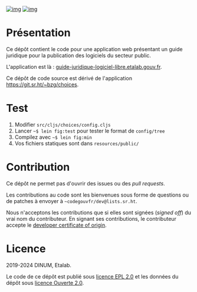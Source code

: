 [![img](https://img.shields.io/badge/code.gouv.fr-ouvert-mediumseagreen.svg)](https://code.gouv.fr/documentation/#/publier.md)
[![img](https://img.shields.io/badge/Licence-EPL%2C%20Licence%20Ouverte-orange.svg?style=flat-square)](https://git.sr.ht/~codegouvfr/guide-juridique-logiciel-libre/tree/master/item/LICENSES)


# Présentation

Ce dépôt contient le code pour une application web présentant un guide
juridique pour la publication des logiciels du secteur public.

L'application est là : [guide-juridique-logiciel-libre.etalab.gouv.fr](https://guide-juridique-logiciel-libre.etalab.gouv.fr).

Ce dépôt de code source est dérivé de l'application
<https://git.sr.ht/~bzg/choices>.


# Test

1.  Modifier `src/cljs/choices/config.cljs`
2.  Lancer `~$ lein fig:test` pour tester le format de `config/tree`
3.  Compilez avec `~$ lein fig:min`
4.  Vos fichiers statiques sont dans `resources/public/`


# Contribution

Ce dépôt ne permet pas d'ouvrir des issues ou des *pull requests*.

Les contributions au code sont les bienvenues sous forme de questions
ou de patches à envoyer à `~codegouvfr/dev@lists.sr.ht`.

Nous n'acceptons les contributions que si elles sont signées (*signed
off*) du vrai nom du contributeur.  En signant ses contributions, le
contributeur accepte le [developer certificate of origin](https://developercertificate.org).


# Licence

2019-2024 DINUM, Etalab.

Le code de ce dépôt est publié sous [licence EPL 2.0](LICENSES/LICENSE.EPL-2.0.md) et les données du
dépôt sous [licence Ouverte 2.0](LICENSES/LICENSE.Etalab-2.0.txt).

